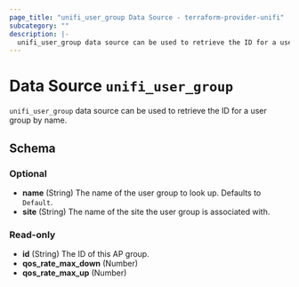 ```yaml
---
page_title: "unifi_user_group Data Source - terraform-provider-unifi"
subcategory: ""
description: |-
  unifi_user_group data source can be used to retrieve the ID for a user group by name.
---
```


# Data Source `unifi_user_group`

`unifi_user_group` data source can be used to retrieve the ID for a user group by name.



## Schema

### Optional

- **name** (String) The name of the user group to look up. Defaults to `Default`.
- **site** (String) The name of the site the user group is associated with.

### Read-only

- **id** (String) The ID of this AP group.
- **qos_rate_max_down** (Number)
- **qos_rate_max_up** (Number)


